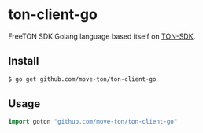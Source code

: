 # ton-client-go
FreeTON SDK Golang language based itself on [TON-SDK](https://github.com/tonlabs/TON-SDK).

## Install
```sh
$ go get github.com/move-ton/ton-client-go
```
## Usage
```go
import goton "github.com/move-ton/ton-client-go"
```